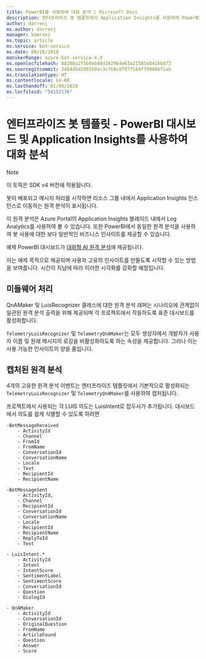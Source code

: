 ```yaml
---
title: PowerBI를 사용하여 대화 분석 | Microsoft Docs
description: 엔터프라이즈 봇 템플릿에서 Application Insights를 사용하여 PowerBI를 통해 인사이트를 활성화하는 방법 알아보기
author: darrenj
ms.author: darrenj
manager: kamrani
ms.topic: article
ms.service: bot-service
ms.date: 09/18/2018
monikerRange: azure-bot-service-4.0
ms.openlocfilehash: 88208a2f5b0eb88d3b2964e63a21585484166d73
ms.sourcegitcommit: 2d84d5d290359ac3cfb8c8f977164f799666f1ab
ms.translationtype: HT
ms.contentlocale: ko-KR
ms.lasthandoff: 01/09/2019
ms.locfileid: "54152176"
---
```

# <a name="enterprise-bot-template---conversational-analytics-using-powerbi-dashboard-and-application-insights"></a>엔터프라이즈 봇 템플릿 - PowerBI 대시보드 및 Application Insights를 사용하여 대화 분석

> [!NOTE]
> 이 토픽은 SDK v4 버전에 적용됩니다. 

봇이 배포되고 메시지 처리를 시작하면 리소스 그룹 내에서 Application Insights 인스턴스로 이동하는 원격 분석이 표시됩니다. 

이 원격 분석은 Azure Portal의 Application Insights 블레이드 내에서 Log Analytics를 사용하여 볼 수 있습니다. 또한 PowerBI에서 동일한 원격 분석을 사용하여 봇 사용에 대한 보다 일반적인 비즈니스 인사이트를 제공할 수 있습니다.

예제 PowerBI 대시보드가 [대화형 AI 원격 분석](https://aka.ms/botPowerBiTemplate)에 제공됩니다. 

이는 예제 목적으로 제공되며 사용자 고유의 인사이트를 만들도록 시작할 수 있는 방법을 보여줍니다. 시간이 지남에 따라 이러한 시각화를 강화할 예정입니다. 


## <a name="middleware-processing"></a>미들웨어 처리

QnAMaker 및 LuisRecognizer 클래스에 대한 원격 분석 래퍼는 시나리오에 관계없이 일관된 원격 분석 출력을 위해 제공되며 각 프로젝트에서 작동하도록 표준 대시보드를 활성화합니다.

```TelemetryLuisRecognizer``` 및 ```TelemetryQnAMaker```는 모두 생성자에서 개발자가 사용자 이름 및 원래 메시지의 로깅을 비활성화하도록 하는 속성을 제공합니다. 그러나 이는 사용 가능한 인사이트의 양을 줄입니다.

## <a name="telemetry-captured"></a>캡처된 원격 분석

4개의 고유한 원격 분석 이벤트는 엔터프라이즈 템플릿에서 기본적으로 활성화되는 ```TelemetryLuisRecognizer``` 및 ```TelemetryQnAMaker```를 사용하여 캡처됩니다. 

프로젝트에서 사용되는 각 LUIS 의도는 LuisIntent로 접두사가 추가됩니다. 대시보드에서 의도를 쉽게 식별할 수 있도록 하려면

```
-BotMessageReceived
    - ActivityId
    - Channel
    - FromId
    - FromName
    - ConversationId
    - ConversationName
    - Locale
    - Text
    - RecipientId
    - RecipientName
```
  
```
-BotMessageSent
    - ActivityId,
    - Channel
    - RecipientId
    - ConversationId
    - ConversationName
    - Locale
    - RecipientId
    - RecipientName
    - ReplyToId
    - Text
```

```
- LuisIntent.*
    - ActivityId
    - Intent
    - IntentScore
    - SentimentLabel
    - SentimentScore
    - ConversationId
    - Question
    - DialogId
```

```
- QnAMaker
    - ActivityId
    - ConversationId
    - OriginalQuestion
    - FromName
    - ArticleFound
    - Question
    - Answer
    - Score
```